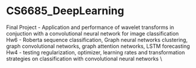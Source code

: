 # CS6685_DeepLearning

Final Project - Application and performance of wavelet transforms in conjuction with a convolutional neural network for image classification \
Hw6 - Roberta sequence classification, Graph neural networks clustering, graph convolutional networks, graph attention networks, LSTM forecasting \
Hw4 - testing regularization, optimizer, learning rates and transformation strategies on classification with convolutional neural networks \


